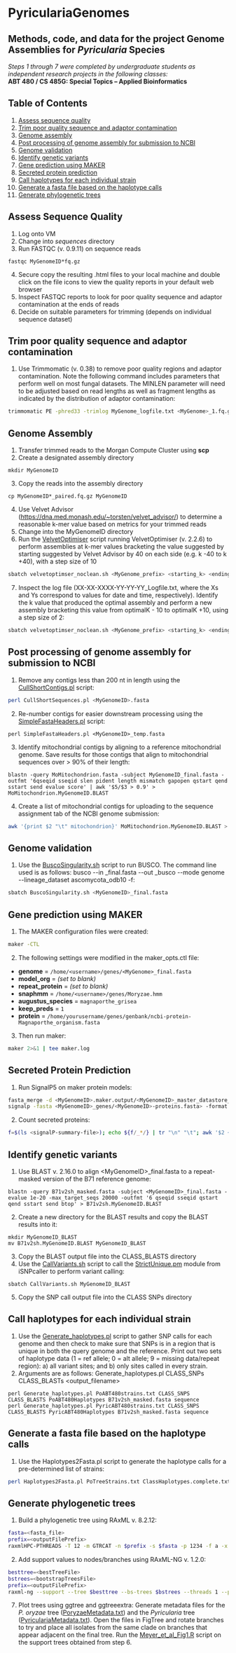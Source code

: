 # PyriculariaGenomes

## Methods, code, and data for the project **Genome Assemblies for _Pyricularia_ Species**  

_Steps 1 through 7 were completed by undergraduate students as independent research projects in the following classes:_  
**ABT 480 / CS 485G: Special Topics – Applied Bioinformatics**

## Table of Contents
1. [Assess sequence quality](#assess-sequence-quality)
2. [Trim poor quality sequence and adaptor contamination](#trim-poor-quality-sequence-and-adaptor-contamination)
3. [Genome assembly](#genome-assembly)
4. [Post processing of genome assembly for submission to NCBI](#post-processing-of-genome-assembly-for-submission-to-ncbi)
5. [Genome validation](#genome-validation)
6. [Identify genetic variants](#identify-genetic-variants)
7. [Gene prediction using MAKER](#gene-prediction-using-maker)
8. [Secreted protein prediction](#secreted-protein-prediction)
9. [Call haplotypes for each individual strain](#call-haplotypes-for-each-individual-strain)
10. [Generate a fasta file based on the haplotype calls](#generate-a-fasta-file-based-on-the-haplotype-calls)
11. [Generate phylogenetic trees](#generate-phylogenetic-trees)

## Assess Sequence Quality
1. Log onto VM
2. Change into *sequences* directory
3. Run FASTQC (v. 0.9.11) on sequence reads
```
fastqc MyGenomeID*fq.gz
```
4. Secure copy the resulting .html files to your local machine and double click on the file icons to view the quality reports in your default web browser
5. Inspect FASTQC reports to look for poor quality sequence and adaptor contamination at the ends of reads
6. Decide on suitable parameters for trimming (depends on individual sequence dataset)

## Trim poor quality sequence and adaptor contamination
1. Use Trimmomatic (v. 0.38) to remove poor quality regions and adaptor contamination. Note the following command includes parameters that perform well on most fungal datasets. The MINLEN parameter will need to be adjusted based on read lengths as well as fragment lengths as indicated by the distribution of adaptor contamination:
```bash
trimmomatic PE -phred33 -trimlog MyGenome_logfile.txt <MyGenome>_1.fq.gz <MyGenome>_2.fq.gz <MyGenome>_1_paired.fq <MyGenome>_1_unpaired.fq <MyGenome>_2_paired.fq <MyGenome>_2_unpaired.fq ILLUMINACLIP<path/to/adaptors.fasta>:2:30:10 SLIDINGWINDOW:20:20 MINLEN:120
```
## Genome Assembly
1. Transfer trimmed reads to the Morgan Compute Cluster using **scp**
2. Create a designated assembly directory
```
mkdir MyGenomeID
```
3. Copy the reads into the assembly directory
```
cp MyGenomeID*_paired.fq.gz MyGenomeID
```
4. Use Velvet Advisor (https://dna.med.monash.edu/~torsten/velvet_advisor/) to determine a reasonable k-mer value based on metrics for your trimmed reads
5. Change into the MyGenomeID directory
6. Run the [VelvetOptimiser](/scripts/velvetoptimiser_noclean.sh) script running VelvetOptimiser (v. 2.2.6) to perform assemblies at k-mer values bracketing the value suggested by  starting suggested by Velvet Advisor by 40 on each side (e.g. k -40 to k +40), with a step size of 10
```bash
sbatch velvetoptimser_noclean.sh <MyGenome_prefix> <starting_k> <ending_k> 10
```
7. Inspect the log file (XX-XX-XXXX-YY-YY-YY_Logfile.txt, where the Xs and Ys correspond to values for date and time, respectively). Identify the k value that produced the optimal assembly and perform a new assembly bracketing this value from optimalK - 10 to optimalK +10, using a step size of 2:
```bash
sbatch velvetoptimser_noclean.sh <MyGenome_prefix> <starting_k> <ending_k> 2
```
## Post processing of genome assembly for submission to NCBI
1. Remove any contigs less than 200 nt in length using the [CullShortContigs.pl](/scripts/CullShortContigs.pl) script:
```bash
perl CullShortSequences.pl <MyGenomeID>.fasta
```
2. Re-number contigs for easier downstream processing using the [SimpleFastaHeaders.pl](/scripts/SimpleFastaHeaders.pl) script:
```
perl SimpleFastaHeaders.pl <MyGenomeID>_temp.fasta
```
3. Identify mitochondrial contigs by aligning to a reference mitochondrial genome. Save results for those contigs that align to mitochondrial sequences over > 90% of their length:
```
blastn -query MoMitochondrion.fasta -subject MyGenomeID_final.fasta -outfmt '6qseqid sseqid slen pident length mismatch gapopen qstart qend sstart send evalue score' | awk '$5/$3 > 0.9' > MoMitochondrion.MyGenomeID.BLAST
```
4. Create a list of mitochondrial contigs for uploading to the sequence assignment tab of the NCBI genome submission:
```bash
awk '{print $2 "\t" mitochondrion}' MoMitochondrion.MyGenomeID.BLAST > MyGenomeID_mitochondrial.csv
```
## Genome validation
1. Use the [BuscoSingularity.sh](/scripts/BuscoSingularity.sh) script to run BUSCO. The command line used is as follows: busco --in <MyGenome>_final.fasta --out <MyGenome>_busco --mode genome --lineage_dataset ascomycota_odb10 -f:
```bash
sbatch BuscoSingularity.sh <MyGenomeID>_final.fasta
```
## Gene prediction using MAKER
1. The MAKER configuration files were created:
```bash
maker -CTL
```
2. The following settings were modified in the maker_opts.ctl file:
- **genome** = `/home/<username>/genes/<MyGenome>_final.fasta`
- **model_org** = *(set to blank)*
- **repeat_protein** = *(set to blank)*
- **snaphmm** = `/home/<username>/genes/Moryzae.hmm`
- **augustus_species** = `magnaporthe_grisea`
- **keep_preds** = `1`
- **protein** = `/home/yourusername/genes/genbank/ncbi-protein-Magnaporthe_organism.fasta`

3. Then run maker:
```bash
maker 2>&1 | tee maker.log
```
## Secreted Protein Prediction
1. Run SignalP5 on maker protein models:
```bash
fasta_merge -d <MyGenomeID>.maker.output/<MyGenomeID>_master_datastore_index.log -o <MyGenomeID>_genes
signalp -fasta <MyGenomeID>_genes/<MyGenomeID>-proteins.fasta> -format short -prefix <MyGenomeID>
```
2. Count secreted proteins:
```bash
f=$(ls <signalP-summary-file>); echo ${f/_*/} | tr "\n" "\t"; awk '$2 ~ /^SP/' $f |  wc -l
```
## Identify genetic variants
1. Use BLAST v. 2.16.0 to align \<MyGenomeID\>_final.fasta to a repeat-masked version of the B71 reference genome:
```
blastn -query B71v2sh_masked.fasta -subject <MyGenomeID>_final.fasta -evalue 1e-20 -max_target_seqs 20000 -outfmt '6 qseqid sseqid qstart qend sstart send btop' > B71v2sh.MyGenomeID.BLAST
```
2. Create a new directory for the BLAST results and copy the BLAST results into it:
```
mkdir MyGenomeID_BLAST
mv B71v2sh.MyGenomeID.BLAST MyGenomeID_BLAST
```
3. Copy the BLAST output file into the CLASS_BLASTS directory
4. Use the [CallVariants.sh](/scripts/CallVariants.sh) script to call the [StrictUnique.pm](/scripts/StrictUnique.pm) module from iSNPcaller to perform variant calling:
```
sbatch CallVariants.sh MyGenomeID_BLAST
```
5. Copy the SNP call output file into the CLASS SNPs directory

## Call haplotypes for each individual strain
1. Use the [Generate_haplotypes.pl](/scripts/Generate_haplotypes.pl) script to gather SNP calls for each genome and then check to make sure that SNPs is in a region that is unique in both the query genome and the reference. Print out two sets of haplotype data (1 = ref allele; 0 = alt allele; 9 = missing data/repeat region): a) all variant sites; and b) only sites called in every strain.
2. Arguments are as follows:
Generate_haplotypes.pl <strain-list> CLASS_SNPs CLASS_BLASTs <output_filename> <reference-sequence> <sequence-prefix>
```
perl Generate_haplotypes.pl PoABT480strains.txt CLASS_SNPS CLASS_BLASTS PoABT480Haplotypes B71v2sh_masked.fasta sequence
perl Generate_haplotypes.pl PyricABT480strains.txt CLASS_SNPS CLASS_BLASTS PyricABT480Haplotypes B71v2sh_masked.fasta sequence
```
## Generate a fasta file based on the haplotype calls
1. Use the Haplotypes2Fasta.pl script to generate the haplotype calls for a pre-determined list of strains:
```bash
perl Haplotypes2Fasta.pl PoTreeStrains.txt ClassHaplotypes.complete.txt
```
## Generate phylogenetic trees
1. Build a phylogenetic tree using RAxML v. 8.2.12:
```bash
fasta=<fasta_file>
prefix=<outputFilePrefix>
raxmlHPC-PTHREADS -T 12 -m GTRCAT -n $prefix -s $fasta -p 1234 -f a -x 4321 -# autoMRE
```
2. Add support values to nodes/branches using RAxML-NG v. 1.2.0:
```bash
besttree=<bestTreeFile>
bstrees=<bootstrapTreesFile>
prefix=<outputFilePrefix>
raxml-ng --support --tree $besttree --bs-trees $bstrees --threads 1 --prefix $prefix
```
7. Plot trees using ggtree and ggtreeextra:
Generate metadata files for the _P. oryzae_ tree ([PoryzaeMetadata.txt](/data/TreeBuilding/PoryzaeMetadata.txt)) and the _Pyricularia_ tree ([PyriculariaMetadata.txt](/data/TreeBuilding/PyriculariaMetadata.txt)). Open the files in FigTree and rotate branches to try and place all isolates from the same clade on branches that appear adjacent on the final tree. Run the [Meyer_et_al_Fig1.R](/scripts/Meyer_et_al_Fig1.R) script on the support trees obtained from step 6.

